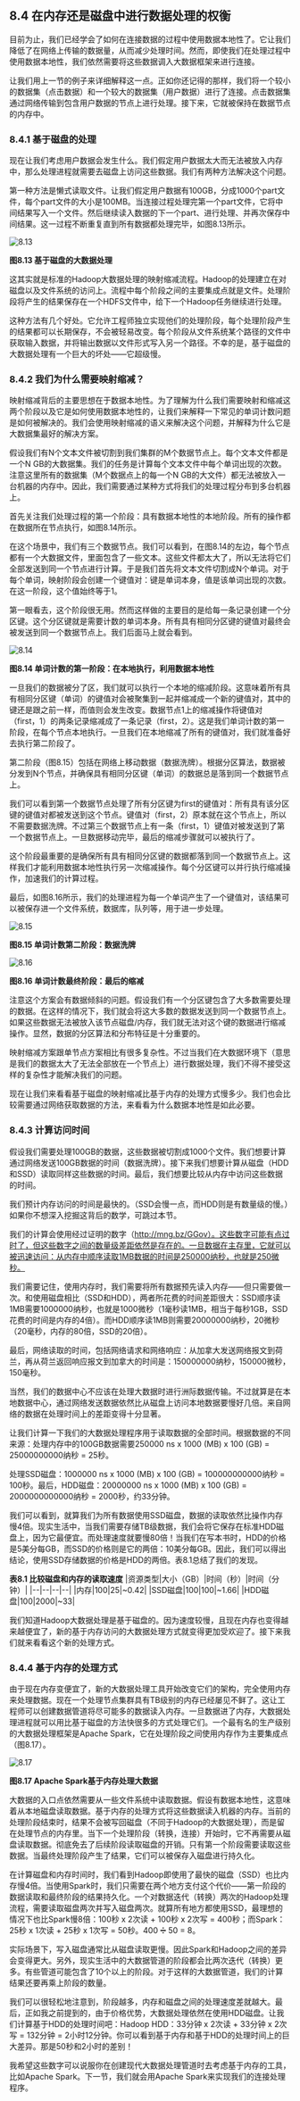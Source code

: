 ## 8.4 在内存还是磁盘中进行数据处理的权衡

目前为止，我们已经学会了如何在连接数据的过程中使用数据本地性了。它让我们降低了在网络上传输的数据量，从而减少处理时间。然而，即使我们在处理过程中使用数据本地性，我们依然需要将这些数据调入大数据框架来进行连接。

让我们用上一节的例子来详细解释这一点。正如你还记得的那样，我们将一个较小的数据集（点击数据）和一个较大的数据集（用户数据）进行了连接。点击数据集通过网络传输到包含用户数据的节点上进行处理。接下来，它就被保持在数据节点的内存中。

### 8.4.1 基于磁盘的处理

现在让我们考虑用户数据会发生什么。我们假定用户数据太大而无法被放入内存中，那么处理进程就需要去磁盘上访问这些数据。我们有两种方法解决这个问题。

第一种方法是懒式读取文件。让我们假定用户数据有100GB，分成1000个part文件，每个part文件的大小是100MB。当连接过程处理完第一个part文件，它将中间结果写入一个文件。然后继续读入数据的下一个part、进行处理、并再次保存中间结果。这一过程不断重复直到所有数据都处理完毕，如图8.13所示。

![8.13](8-13.svg)

**图8.13 基于磁盘的大数据处理**

这其实就是标准的Hadoop大数据处理的映射缩减流程。Hadoop的处理建立在对磁盘以及文件系统的访问上。流程中每个阶段之间的主要集成点就是文件。处理阶段将产生的结果保存在一个HDFS文件中，给下一个Hadoop任务继续进行处理。

这种方法有几个好处。它允许工程师独立实现他们的处理阶段，每个处理阶段产生的结果都可以长期保存，不会被轻易改变。每个阶段从文件系统某个路径的文件中获取输入数据，并将输出数据以文件形式写入另一个路径。不幸的是，基于磁盘的大数据处理有一个巨大的坏处——它超级慢。


### 8.4.2 我们为什么需要映射缩减？

映射缩减背后的主要思想在于数据本地性。为了理解为什么我们需要映射和缩减这两个阶段以及它是如何使用数据本地性的，让我们来解释一下常见的单词计数问题是如何被解决的。我们会使用映射缩减的语义来解决这个问题，并解释为什么它是大数据集最好的解决方案。

假设我们有N个文本文件被切割到我们集群的M个数据节点上。每个文本文件都是一个N GB的大数据集。我们的任务是计算每个文本文件中每个单词出现的次数。注意这里所有的数据集（M个数据点上的每一个N GB的大文件）都无法被放入一台机器的内存中。因此，我们需要通过某种方式将我们的处理过程分布到多台机器上。

首先关注我们处理过程的第一个阶段：具有数据本地性的本地阶段。所有的操作都在数据所在节点执行，如图8.14所示。

在这个场景中，我们有三个数据节点。我们可以看到，在图8.14的左边，每个节点都有一个大数据文件，里面包含了一些文本。这些文件都太大了，所以无法将它们全部发送到同一个节点进行计算。于是我们首先将文本文件切割成N个单词。对于每个单词，映射阶段会创建一个键值对：键是单词本身，值是该单词出现的次数。在这一阶段，这个值始终等于1。

第一眼看去，这个阶段很无用。然而这样做的主要目的是给每一条记录创建一个分区键。这个分区键就是需要计数的单词本身。所有具有相同分区键的键值对最终会被发送到同一个数据节点上。我们后面马上就会看到。

![8.14](8-14.svg)

**图8.14 单词计数的第一阶段：在本地执行，利用数据本地性**

一旦我们的数据被分了区，我们就可以执行一个本地的缩减阶段。这意味着所有具有相同分区键（单词）的键值对会被聚集到一起并缩减成一个新的键值对，其中的键还是跟之前一样，而值则会发生改变。数据节点1上的缩减操作将键值对（first，1）的两条记录缩减成了一条记录（first，2）。这是我们单词计数的第一阶段，在每个节点本地执行。一旦我们在本地缩减了所有的键值对，我们就准备好去执行第二阶段了。

第二阶段（图8.15）包括在网络上移动数据（数据洗牌）。根据分区算法，数据被分发到N个节点，并确保具有相同分区键（单词）的数据总是落到同一个数据节点上。

我们可以看到第一个数据节点处理了所有分区键为first的键值对：所有具有该分区键的键值对都被发送到这个节点。键值对（first，2）原本就在这个节点上，所以不需要数据洗牌。不过第三个数据节点上有一条（first，1）键值对被发送到了第一个数据节点上。一旦数据移动完毕，最后的缩减步骤就可以被执行了。

这个阶段最重要的是确保所有具有相同分区键的数据都落到同一个数据节点上。这样我们才能利用数据本地性执行另一次缩减操作。每个分区键可以并行执行缩减操作，加速我们的计算过程。

最后，如图8.16所示，我们的处理进程为每一个单词产生了一个键值对，该结果可以被保存进一个文件系统，数据库，队列等，用于进一步处理。

![8.15](8-15.svg)

**图8.15 单词计数第二阶段：数据洗牌**

![8.16](8-16.svg)

**图8.16 单词计数最终阶段：最后的缩减**

注意这个方案会有数据倾斜的问题。假设我们有一个分区键包含了大多数需要处理的数据。在这样的情况下，我们就会将这大多数的数据发送到同一个数据节点上。如果这些数据无法被放入该节点磁盘/内存，我们就无法对这个键的数据进行缩减操作。显然，数据的分区算法和分布特征是十分重要的。

映射缩减方案跟单节点方案相比有很多复杂性。不过当我们在大数据环境下（意思是我们的数据太大了无法全部放在一个节点上）进行数据处理，我们不得不接受这样的复杂性才能解决我们的问题。

现在让我们来看看基于磁盘的映射缩减比基于内存的处理方式慢多少。我们也会比较需要通过网络获取数据的方法，来看看为什么数据本地性是如此必要。


### 8.4.3 计算访问时间

假设我们需要处理100GB的数据，这些数据被切割成1000个文件。我们想要计算通过网络发送100GB数据的时间（数据洗牌）。接下来我们想要计算从磁盘（HDD和SSD）读取同样这些数据的时间。最后，我们想要比较从内存中访问这些数据的时间。

我们预计内存访问的时间是最快的。（SSD会慢一点，而HDD则是有数量级的慢。）如果你不想深入挖掘这背后的数学，可跳过本节。

我们的计算会使用经过证明的数字（http://mng.bz/GGov）。这些数字可能有点过时了，但这些数字之间的数量级差距依然是存在的。一旦数据在主存里，它就可以被迅速访问：从内存中顺序读取1MB数据的时间是250000纳秒，也就是250微秒。

我们需要记住，使用内存时，我们需要将所有数据预先读入内存——但只需要做一次。和使用磁盘相比（SSD和HDD），两者所花费的时间差距很大：SSD顺序读1MB需要1000000纳秒，也就是1000微秒（1毫秒读1MB，相当于每秒1GB，SSD花费的时间是内存的4倍）。而HDD顺序读1MB则需要20000000纳秒，20微秒（20毫秒，内存的80倍，SSD的20倍）。

最后，网络读取的时间，包括网络请求和网络响应：从加拿大发送网络报文到荷兰，再从荷兰返回响应报文到加拿大的时间是：150000000纳秒，150000微秒，150毫秒。

当然，我们的数据中心不应该在处理大数据时进行洲际数据传输。不过就算是在本地数据中心，通过网络发送数据依然比从磁盘上访问本地数据要慢好几倍。来自网络的数据在处理时间上的差距变得十分显著。

让我们计算一下我们的大数据处理程序用于读取数据的全部时间。根据数据的不同来源：处理内存中的100GB数据需要250000 ns x 1000 (MB) x 100 (GB) = 25000000000纳秒 = 25秒。

处理SSD磁盘：1000000 ns x 1000 (MB) x 100 (GB) = 100000000000纳秒 = 100秒。最后，HDD磁盘：20000000 ns x 1000 (MB) x 100 (GB) = 2000000000000纳秒 = 2000秒，约33分钟。

我们可以看到，就算我们为所有数据使用SSD磁盘，数据的读取依然比操作内存慢4倍。现实生活中，当我们需要存储TB级数据，我们会将它保存在标准HDD磁盘上，因为它最便宜。而处理速度就要慢80倍！当我们在写本书时，HDD的价格是5美分每GB，而SSD的价格则是它的两倍：10美分每GB。因此，我们可以得出结论，使用SSD存储数据的价格是HDD的两倍。表8.1总结了我们的发现。

**表8.1 比较磁盘和内存的读取速度**
|资源类型|大小（GB）|时间（秒）|时间（分钟）|
|--|--|--|--|
|内存|100|25|~0.42|
|SSD磁盘|100|100|~1.66|
|HDD磁盘|100|2000|~33|

我们知道Hadoop大数据处理是基于磁盘的。因为速度较慢，且现在内存也变得越来越便宜了，新的基于内存访问的大数据处理方式就变得更加受欢迎了。接下来我们就来看看这个新的处理方式。


### 8.4.4 基于内存的处理方式

由于现在内存变便宜了，新的大数据处理工具开始改变它们的架构，完全使用内存来处理数据。现在一个处理节点集群具有TB级别的内存已经屡见不鲜了。这让工程师可以创建数据管道将尽可能多的数据读入内存。一旦数据进了内存，大数据处理进程就可以用比基于磁盘的方法快很多的方式处理它们。一个最有名的生产级别的大数据处理框架是Apache Spark，它在处理阶段之间使用内存作为主要集成点（图8.17）。

![8.17](8-17.svg)

**图8.17 Apache Spark基于内存处理大数据**

大数据的入口点依然需要从一些文件系统中读取数据。假设有数据本地性，这意味着从本地磁盘读取数据。基于内存的处理方式将这些数据读入机器的内存。当前的处理阶段结束时，结果不会被写回磁盘（不同于Hadoop的大数据处理），而是留在处理节点的内存里。当下一个处理阶段（转换，连接）开始时，它不再需要从磁盘读取数据。彻底免去了后续阶段读取磁盘的开销。只有第一个阶段需要读取这些数据。当最终处理阶段产生了结果，它们可以被保存入磁盘进行持久化。

在计算磁盘和内存时间时，我们看到Hadoop即使用了最快的磁盘（SSD）也比内存慢4倍。当使用Spark时，我们只需要在两个地方支付这个代价——第一阶段的数据读取和最终阶段的结果持久化。一个对数据迭代（转换）两次的Hadoop处理流程，需要读取磁盘两次并写入磁盘两次。就算所有地方都使用SSD，最理想的情况下也比Spark慢8倍：100秒 x 2次读 + 100秒 x 2次写 = 400秒；而Spark：25秒 x 1次读 + 25秒 x 1次写 = 50秒。400 ➗ 50 = 8。

实际场景下，写入磁盘通常比从磁盘读取更慢。因此Spark和Hadoop之间的差异会变得更大。另外，现实生活中的大数据管道的阶段都会比两次迭代（转换）更多。有些管道可能包含了10个以上的阶段。对于这样的大数据管道，我们的计算结果还要再乘上阶段的数量。

我们可以很轻松地注意到，阶段越多，内存和磁盘之间的处理速度差就越大。最后，正如我之前提到的，由于价格优势，大数据处理依然在使用HDD磁盘。让我们计算基于HDD的处理时间吧：Hadoop HDD：33分钟 x 2次读 + 33分钟 x 2次写 = 132分钟 = 2小时12分钟。你可以看到基于内存和基于HDD的处理时间上的巨大差异。那是50秒和2小时的差别！

我希望这些数字可以说服你在创建现代大数据处理管道时去考虑基于内存的工具，比如Apache Spark。下一节，我们就会用Apache Spark来实现我们的连接处理程序。
